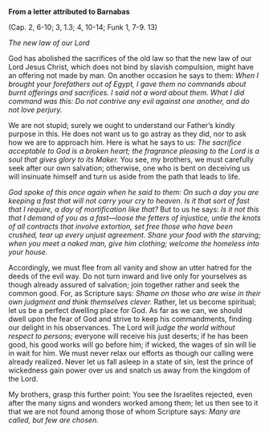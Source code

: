 

**From a letter attributed to Barnabas**

(Cap. 2, 6-10; 3, 1.3; 4, 10-14; Funk 1, 7-9. 13)

_The new law of our Lord_

God has abolished the sacrifices of the old law so that the new law of our Lord Jesus Christ, which does not bind by slavish compulsion, might have an offering not made by man. On another occasion he says to them: _When I brought your forefathers out of Egypt, I gave them no commands about burnt offerings and sacrifices. I said not a word about them. What I did command was this: Do not contrive any evil against one another, and do not love perjury._

We are not stupid; surely we ought to understand our Father’s kindly purpose in this. He does not want us to go astray as they did, nor to ask how we are to approach him. Here is what he says to us: _The sacrifice acceptable to God is a broken heart; the fragrance pleasing to the Lord is a soul that gives glory to its Maker._ You see, my brothers, we must carefully seek after our own salvation; otherwise, one who is bent on deceiving us will insinuate himself and turn us aside from the path that leads to life.

_God spoke of this once again when he said to them: On such a day you are keeping a fast that will not carry your cry to heaven. Is it that sort of fast that I require, a day of mortification like that?_ But to us he says: _Is it not this that I demand of you as a fast—loose the fetters of injustice, untie the knots of all contracts that involve extortion, set free those who have been crushed, tear up every unjust agreement. Share your food with the starving; when you meet a naked man, give him clothing; welcome the homeless into your house._

Accordingly, we must flee from all vanity and show an utter hatred for the deeds of the evil way. Do not turn inward and live only for yourselves as though already assured of salvation; join together rather and seek the common good. For, as Scripture says: _Shame on those who are wise in their own judgment and think themselves clever._ Rather, let us become spiritual; let us be a perfect dwelling place for God. As far as we can, we should dwell upon the fear of God and strive to keep his commandments, finding our delight in his observances. The Lord will _judge the world without respect to persons;_ everyone will receive his just deserts; if he has been good, his good works will go before him; if wicked, the wages of sin will lie in wait for him. We must never relax our efforts as though our calling were already realized. Never let us fall asleep in a state of sin, lest the prince of wickedness gain power over us and snatch us away from the kingdom of the Lord.

My brothers, grasp this further point: You see the Israelites rejected, even after the many signs and wonders worked among them; let us then see to it that we are not found among those of whom Scripture says: _Many are called, but few are chosen._

